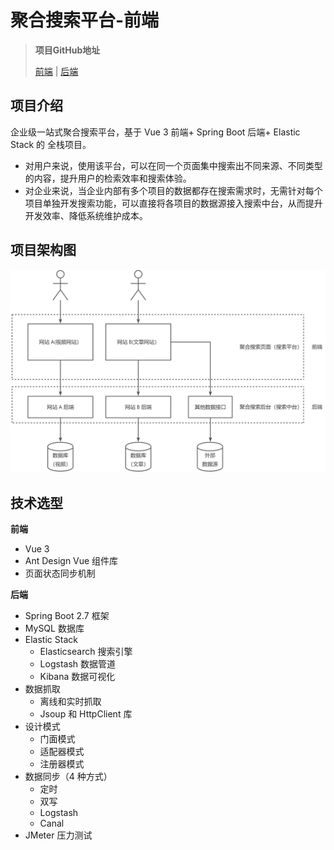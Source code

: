 # 聚合搜索平台-前端

> **项目GitHub地址**
>
> [前端](https://github.com/codehev/so-frontend) | [后端](https://github.com/codehev/so-backend)



## 项目介绍

企业级一站式聚合搜索平台，基于 Vue 3 前端+ Spring Boot 后端+ Elastic Stack 的 全栈项目。

- 对用户来说，使用该平台，可以在同一个页面集中搜索出不同来源、不同类型的内容，提升用户的检索效率和搜索体验。
- 对企业来说，当企业内部有多个项目的数据都存在搜索需求时，无需针对每个项目单独开发搜索功能，可以直接将各项目的数据源接入搜索中台，从而提升开发效率、降低系统维护成本。





## 项目架构图

![yuque_diagram](image/README/yuque_diagram.jpg)





## 技术选型



**前端**

- Vue 3
- Ant Design Vue 组件库
- 页面状态同步机制



**后端**

- Spring Boot 2.7 框架
- MySQL 数据库
- Elastic Stack 
  - Elasticsearch 搜索引擎
  - Logstash 数据管道
  - Kibana 数据可视化
- 数据抓取
  - 离线和实时抓取
  - Jsoup 和 HttpClient 库
- 设计模式 
  - 门面模式
  - 适配器模式
  - 注册器模式
- 数据同步（4 种方式） 
  - 定时
  - 双写
  - Logstash
  - Canal
- JMeter 压力测试
